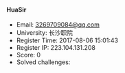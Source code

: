 #### HuaSir  

* Email: 3269709084@qq.com  
* University: 长沙职院  
* Register Time: 2017-08-06 15:01:43  
* Register IP: 223.104.131.208  
* Score: 0  
* Solved challenges: 
